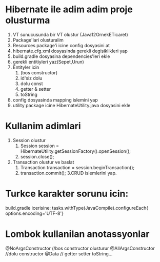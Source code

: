 # Hibernate ile adim adim proje olusturma

1. VT sunucusunda bir VT olustur (Java12OrnekETicaret)
2. Package'lari olusturalim
3. Resources package'i icine config dosyasini at
4. hibernate.cfg.xml dosyasinda gerekli degisiklikleri yap
5. build.gradle dosyasina dependencies'leri ekle
6. gerekli entitiyleri yaz(Sepet,Urun)
7. Entityler icin
   1. (bos constructor)
   2. id'siz dolu
   3. dolu const
   4. getter & setter
   5. toString
8. config dosyasinda mapping islemini yap
9. utility package icine HibernateUtility.java dosyasini ekle

# Kullanim adimlari
1. Session olustur
   1. Session session = HibernateUtility.getSessionFactory().openSession();
   2.  session.close();
2. Transaction olustur ve baslat
   1. Transaction transaction = session.beginTransaction();
   2. transaction.commit();
3.CRUD islemlerini yap.

# Turkce karakter sorunu icin:
build.gradle icerisine:
   tasks.withType(JavaCompile).configureEach{
   options.encoding='UTF-8'}

# Lombok kullanilan anotassyonlar
@NoArgsConstructor //bos constructor olusturur
@AllArgsConstructor //dolu constructor
@Data // getter setter toString...
